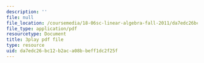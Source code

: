 ```yaml
---
description: ''
file: null
file_location: /coursemedia/18-06sc-linear-algebra-fall-2011/da7edc26bc12b2aca08bbeff1dc2f25f_My5w4MXWBew.pdf
file_type: application/pdf
resourcetype: Document
title: 3play pdf file
type: resource
uid: da7edc26-bc12-b2ac-a08b-beff1dc2f25f
---
```

